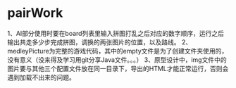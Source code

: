 # pairWork
1、AI部分使用时要在board列表里输入拼图打乱之后对应的数字顺序，运行之后输出共走多少步完成拼图，调换的两张图片的位置，以及路线。
2、medleyPicture为完整的游戏代码，其中的empty文件是为了创建文件夹使用的，没有意义（没来得及学习用git分享Java文件。。。）
3、原型设计中，img文件中的图片要与其他三个配置文件放在同一目录下，导出的HTML才能正常运行，否则会遇到加载不出来的问题。
